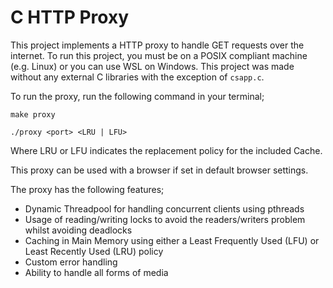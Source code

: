 # C HTTP Proxy

This project implements a HTTP proxy to handle GET requests over the internet. To run this project, you must be on a POSIX compliant machine (e.g. Linux) or you can use WSL on Windows. This project was made without any external C libraries with the exception of `csapp.c`.

To run the proxy, run the following command in your terminal;

`make proxy`

 `./proxy <port> <LRU | LFU>`

Where LRU or LFU indicates the replacement policy for the included Cache.

This proxy can be used with a browser if set in default browser settings. 

The proxy has the following features;
- Dynamic Threadpool for handling concurrent clients using pthreads
- Usage of reading/writing locks to avoid the readers/writers problem whilst avoiding deadlocks
- Caching in Main Memory using either a Least Frequently Used (LFU) or Least Recently Used (LRU) policy
- Custom error handling
- Ability to handle all forms of media
